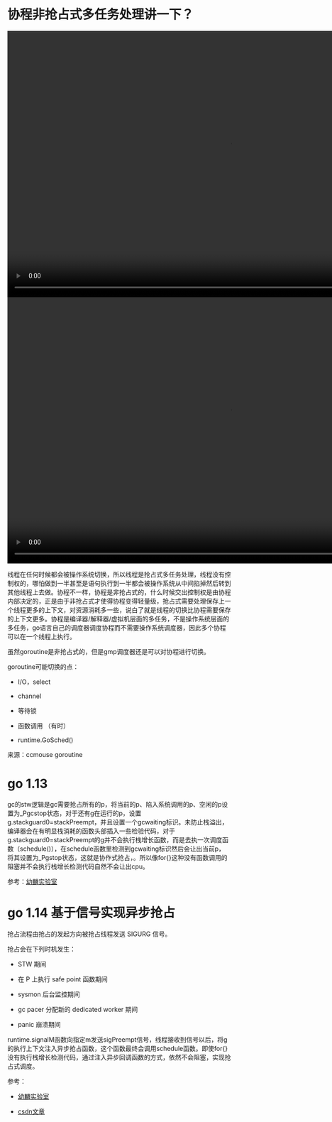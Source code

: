 # 协程非抢占式多任务处理讲一下？

<video id="video" width="1000px" height="600px" controls="controls">
    <source id="mp4" src="./assets/videos/抢占式调度(1).mp4" type="video/mp4">
</video>

<video id="video" width="1000px" height="600px" controls="controls">
    <source id="mp4" src="./assets/videos/抢占式调度(2).mp4" type="video/mp4">
</video>

线程在任何时候都会被操作系统切换，所以线程是抢占式多任务处理，线程没有控制权的，哪怕做到一半甚至是语句执行到一半都会被操作系统从中间掐掉然后转到其他线程上去做。协程不一样，协程是非抢占式的，什么时候交出控制权是由协程内部决定的，正是由于非抢占式才使得协程变得轻量级，抢占式需要处理保存上一个线程更多的上下文，对资源消耗多一些，说白了就是线程的切换比协程需要保存的上下文更多。协程是编译器/解释器/虚拟机层面的多任务，不是操作系统层面的多任务，go语言自己的调度器调度协程而不需要操作系统调度器，因此多个协程可以在一个线程上执行。

虽然goroutine是非抢占式的，但是gmp调度器还是可以对协程进行切换。

goroutine可能切换的点：

- I/O，select
  
- channel
  
- 等待锁
  
- 函数调用 （有时）
  
- runtime.GoSched()


来源：ccmouse goroutine


# go 1.13

gc的stw逻辑是gc需要抢占所有的p，将当前的p、陷入系统调用的p、空闲的p设置为_Pgcstop状态，对于还有g在运行的p，设置g.stackguard0=stackPreempt，并且设置一个gcwaiting标识。未防止栈溢出，编译器会在有明显栈消耗的函数头部插入一些检验代码，对于g.stackguard0=stackPreempt的g并不会执行栈增长函数，而是去执一次调度函数（schedule()），在schedule函数里检测到gcwaiting标识然后会让出当前p，将其设置为_Pgstop状态，这就是协作式抢占，。所以像for{}这种没有函数调用的阻塞并不会执行栈增长检测代码自然不会让出cpu。

参考：[幼麟实验室](https://zhuanlan.zhihu.com/p/386998235)

# go 1.14 基于信号实现异步抢占

抢占流程由抢占的发起方向被抢占线程发送 SIGURG 信号。

抢占会在下列时机发生：

- STW 期间
  
- 在 P 上执行 safe point 函数期间
  
- sysmon 后台监控期间

- gc pacer 分配新的 dedicated worker 期间

- panic 崩溃期间

runtime.signalM函数向指定m发送sigPreempt信号，线程接收到信号以后，将g的执行上下文注入异步抢占函数，这个函数最终会调用schedule函数。即使for{}没有执行栈增长检测代码，通过注入异步回调函数的方式，依然不会阻塞，实现抢占式调度。

参考：

- [幼麟实验室](https://zhuanlan.zhihu.com/p/387003228)

- [csdn文章](https://blog.csdn.net/cch1234/article/details/119113759)

